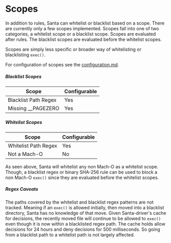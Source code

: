 # Scopes

In addition to rules, Santa can whitelist or blacklist based on a scope. There are currently only a few scopes implemented. Scopes fall into one of two categories, a whitelist scope or a blacklist scope. Scopes are evaluated after rules. The blacklist scopes are evaluated before the whitelist scopes.

Scopes are simply less specific or broader way of whitelisting or blacklisting `exec()`.

For configuration of scopes see the [configuration.md](../deployment/configuration.md).

##### Blacklist Scopes

| Scope                | Configurable |
| -------------------- | ------------ |
| Blacklist Path Regex | Yes          |
| Missing __PAGEZERO   | Yes          |

##### Whitelist Scopes

| Scope                | Configurable |
| -------------------- | ------------ |
| Whitelist Path Regex | Yes          |
| Not a Mach-O         | No           |

As seen above, Santa will whitelist any non Mach-O as a whitelist scope. Though, a blacklist regex or binary SHA-256 rule can be used to block a non Mach-O `exec()` since they are evaluated before the whitelist scopes.

##### Regex Caveats

The paths covered by the whitelist and blacklist regex patterns are not tracked. Meaning if an `exec()` is allowed initially, then moved into a blacklist directory, Santa has no knowledge of that move. Given Santa-driver's cache for decisions, the recently moved file will continue to be allowed to `exec()` even though it is now within a blacklisted regex path. The cache holds allow decisions for 24 hours and deny decisions for 500 milliseconds. So going from a blacklist path to a whitelist path is not largely affected.